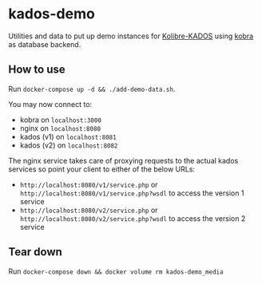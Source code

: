 # kados-demo

Utilities and data to put up demo instances for [Kolibre-KADOS](https://github.com/kolibre/Kolibre-KADOS) using [kobra](https://github.com/kolibre/kobra) as database backend.

## How to use

Run `docker-compose up -d && ./add-demo-data.sh`.

You may now connect to:

- kobra on `localhost:3000`
- nginx on `localhost:8080`
- kados (v1) on `localhost:8081`
- kados (v2) on `localhost:8082`

The nginx service takes care of proxying requests to the actual kados services so point your client to either of the below URLs:

- `http://localhost:8080/v1/service.php` or `http://localhost:8080/v1/service.php?wsdl` to access the version 1 service
- `http://localhost:8080/v2/service.php` or `http://localhost:8080/v2/service.php?wsdl` to access the version 2 service

## Tear down

Run `docker-compose down && docker volume rm kados-demo_media`

